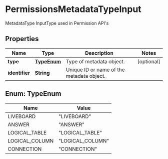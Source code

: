 

# PermissionsMetadataTypeInput

MetadataType InputType used in Permission API's

## Properties

| Name | Type | Description | Notes |
|------------ | ------------- | ------------- | -------------|
|**type** | [**TypeEnum**](#TypeEnum) | Type of metadata object. |  [optional] |
|**identifier** | **String** | Unique ID or name of the metadata object. |  |



## Enum: TypeEnum

| Name | Value |
|---- | -----|
| LIVEBOARD | &quot;LIVEBOARD&quot; |
| ANSWER | &quot;ANSWER&quot; |
| LOGICAL_TABLE | &quot;LOGICAL_TABLE&quot; |
| LOGICAL_COLUMN | &quot;LOGICAL_COLUMN&quot; |
| CONNECTION | &quot;CONNECTION&quot; |



